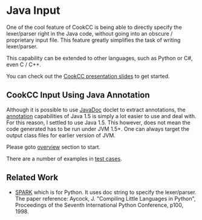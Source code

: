 

# Java Input #

One of the cool feature of CookCC is being able to directly specify the lexer/parser right in the Java code, without going into an obscure / proprietary input file.  This feature greatly simplifies the task of writing lexer/parser.

This capability can be extended to other languages, such as Python or C#, even C / C++.

You can check out the [CookCC presentation slides](http://cookcc.googlecode.com/svn/trunk/doc/CookCC.pdf) to get started.

## CookCC Input Using Java Annotation ##

Although it is possible to use [JavaDoc](http://java.sun.com/j2se/javadoc/) doclet to extract annotations, the [annotation](http://java.sun.com/j2se/1.5.0/docs/guide/language/annotations.html) capabilities of Java 1.5 is simply a lot easier to use and deal with.  For this reason, I settled to use Java 1.5.  This however, does not mean the code generated has to be run under JVM 1.5+.  One can always target the output class files for earlier version of JVM.

Please goto [overview](JavaInputOverview.md) section to start.

There are a number of examples in [test cases](http://code.google.com/p/cookcc/source/browse/trunk/tests/javaap).

## Related Work ##

  * [SPARK](http://pages.cpsc.ucalgary.ca/~aycock/spark/) which is for Python.  It uses doc string to specify the lexer/parser.  The paper reference:  Aycock, J. "Compiling Little Languages in Python", Proceedings of the Seventh International Python Conference, p100, 1998.